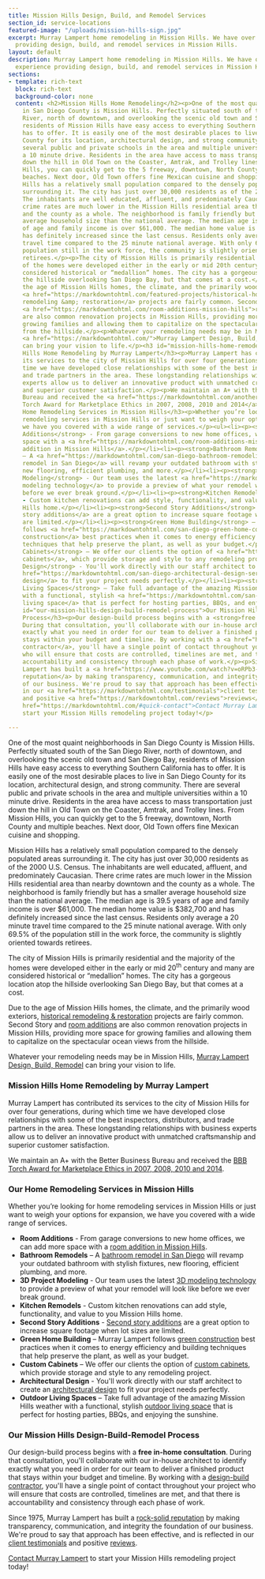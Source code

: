 ```yaml
---
title: Mission Hills Design, Build, and Remodel Services
section_id: service-locations
featured-image: "/uploads/mission-hills-sign.jpg"
excerpt: Murray Lampert home remodeling in Mission Hills. We have over 40 years experience
  providing design, build, and remodel services in Mission Hills.
layout: default
description: Murray Lampert home remodeling in Mission Hills. We have over 40 years
  experience providing design, build, and remodel services in Mission Hills.
sections:
- template: rich-text
  block: rich-text
  background-color: none
  content: <h2>Mission Hills Home Remodeling</h2><p>One of the most quaint neighborhoods
    in San Diego County is Mission Hills. Perfectly situated south of the San Diego
    River, north of downtown, and overlooking the scenic old town and San Diego Bay,
    residents of Mission Hills have easy access to everything Southern California
    has to offer. It is easily one of the most desirable places to live in San Diego
    County for its location, architectural design, and strong community. There are
    several public and private schools in the area and multiple universities within
    a 10 minute drive. Residents in the area have access to mass transportation just
    down the hill in Old Town on the Coaster, Amtrak, and Trolley lines. From Mission
    Hills, you can quickly get to the 5 freeway, downtown, North County and multiple
    beaches. Next door, Old Town offers fine Mexican cuisine and shopping.</p><p>Mission
    Hills has a relatively small population compared to the densely populated areas
    surrounding it. The city has just over 30,000 residents as of the 2000 U.S. Census.
    The inhabitants are well educated, affluent, and predominately Caucasian. There
    crime rates are much lower in the Mission Hills residential area than nearby downtown
    and the county as a whole. The neighborhood is family friendly but has a smaller
    average household size than the national average. The median age is 39.5 years
    of age and family income is over $61,000. The median home value is $382,700 and
    has definitely increased since the last census. Residents only average a 20 minute
    travel time compared to the 25 minute national average. With only 69.5% of the
    population still in the work force, the community is slightly oriented towards
    retirees.</p><p>The city of Mission Hills is primarily residential and the majority
    of the homes were developed either in the early or mid 20th century and many are
    considered historical or “medallion” homes. The city has a gorgeous location atop
    the hillside overlooking San Diego Bay, but that comes at a cost.</p><p>Due to
    the age of Mission Hills homes, the climate, and the primarily wood exteriors,
    <a href="https://markdowntohtml.com/featured-projects/historical-home-remodel-mission-hills/">historical
    remodeling &amp; restoration</a> projects are fairly common. Second Story and
    <a href="https://markdowntohtml.com/room-additions-mission-hills">room additions</a>
    are also common renovation projects in Mission Hills, providing more space for
    growing families and allowing them to capitalize on the spectacular ocean views
    from the hillside.</p><p>Whatever your remodeling needs may be in Mission Hills,
    <a href="https://markdowntohtml.com/">Murray Lampert Design, Build, Remodel</a>
    can bring your vision to life.</p><h3 id="mission-hills-home-remodeling-by-murray-lampert">Mission
    Hills Home Remodeling by Murray Lampert</h3><p>Murray Lampert has contributed
    its services to the city of Mission Hills for over four generations, during which
    time we have developed close relationships with some of the best inspectors, distributors,
    and trade partners in the area. These longstanding relationships with business
    experts allow us to deliver an innovative product with unmatched craftsmanship
    and superior customer satisfaction.</p><p>We maintain an A+ with the Better Business
    Bureau and received the <a href="https://markdowntohtml.com/another-better-business-bureau-torch-award">BBB
    Torch Award for Marketplace Ethics in 2007, 2008, 2010 and 2014</a>.</p><h3 id="our-home-remodeling-services-in-mission-hills">Our
    Home Remodeling Services in Mission Hills</h3><p>Whether you’re looking for home
    remodeling services in Mission Hills or just want to weigh your options for expansion,
    we have you covered with a wide range of services.</p><ul><li><p><strong>Room
    Additions</strong> - From garage conversions to new home offices, we can add more
    space with a <a href="https://markdowntohtml.com/room-additions-mission-hills">room
    addition in Mission Hills</a>.</p></li><li><p><strong>Bathroom Remodels</strong>
    – A <a href="https://markdowntohtml.com/san-diego-bathroom-remodeling-services">bathroom
    remodel in San Diego</a> will revamp your outdated bathroom with stylish fixtures,
    new flooring, efficient plumbing, and more.</p></li><li><p><strong>3D Project
    Modeling</strong> - Our team uses the latest <a href="https://markdowntohtml.com/3d-architectural-rendering-services">3D
    modeling technology</a> to provide a preview of what your remodel will look like
    before we ever break ground.</p></li><li><p><strong>Kitchen Remodels</strong>
    - Custom kitchen renovations can add style, functionality, and value to you Mission
    Hills home.</p></li><li><p><strong>Second Story Additions</strong> - <a href="https://markdowntohtml.com/san-diego-second-story-addition">Second
    story additions</a> are a great option to increase square footage when lot sizes
    are limited.</p></li><li><p><strong>Green Home Building</strong> – Murray Lampert
    follows <a href="https://markdowntohtml.com/san-diego-green-home-construction">green
    construction</a> best practices when it comes to energy efficiency and building
    techniques that help preserve the plant, as well as your budget.</p></li><li><p><strong>Custom
    Cabinets</strong> – We offer our clients the option of <a href="https://markdowntohtml.com/san-diego-custom-cabinet-construction-services">custom
    cabinets</a>, which provide storage and style to any remodeling project.</p></li><li><p><strong>Architectural
    Design</strong> - You'll work directly with our staff architect to create an <a
    href="https://markdowntohtml.com/san-diego-architectural-design-services">architectural
    design</a> to fit your project needs perfectly.</p></li><li><p><strong>Outdoor
    Living Spaces</strong> – Take full advantage of the amazing Mission Hills weather
    with a functional, stylish <a href="https://markdowntohtml.com/san-diego-outdoor-living-space-design/">outdoor
    living space</a> that is perfect for hosting parties, BBQs, and enjoying the sunshine.</p></li></ul><h3
    id="our-mission-hills-design-build-remodel-process">Our Mission Hills Design-Build-Remodel
    Process</h3><p>Our design-build process begins with a <strong>free in-home consultation</strong>.
    During that consultation, you'll collaborate with our in-house architect to identify
    exactly what you need in order for our team to deliver a finished product that
    stays within your budget and timeline. By working with a <a href="https://markdowntohtml.com/san-diego-design-build-contractors">design-build
    contractor</a>, you'll have a single point of contact throughout your project
    who will ensure that costs are controlled, timelines are met, and that there is
    accountability and consistency through each phase of work.</p><p>Since 1975, Murray
    Lampert has built a <a href="https://www.youtube.com/watch?v=oRPb3--nimI">rock-solid
    reputation</a> by making transparency, communication, and integrity the foundation
    of our business. We're proud to say that approach has been effective, and is reflected
    in our <a href="https://markdowntohtml.com/testimonials">client testimonials</a>
    and positive <a href="https://markdowntohtml.com/reviews">reviews</a>.</p><p><a
    href="https://markdowntohtml.com/#quick-contact">Contact Murray Lampert</a> to
    start your Mission Hills remodeling project today!</p>

---
```

One of the most quaint neighborhoods in San Diego County is Mission Hills. Perfectly situated south of the San Diego River, north of downtown, and overlooking the scenic old town and San Diego Bay, residents of Mission Hills have easy access to everything Southern California has to offer. It is easily one of the most desirable places to live in San Diego County for its location, architectural design, and strong community. There are several public and private schools in the area and multiple universities within a 10 minute drive. Residents in the area have access to mass transportation just down the hill in Old Town on the Coaster, Amtrak, and Trolley lines. From Mission Hills, you can quickly get to the 5 freeway, downtown, North County and multiple beaches. Next door, Old Town offers fine Mexican cuisine and shopping.

Mission Hills has a relatively small population compared to the densely populated areas surrounding it. The city has just over 30,000 residents as of the 2000 U.S. Census. The inhabitants are well educated, affluent, and predominately Caucasian. There crime rates are much lower in the Mission Hills residential area than nearby downtown and the county as a whole. The neighborhood is family friendly but has a smaller average household size than the national average. The median age is 39.5 years of age and family income is over $61,000. The median home value is $382,700 and has definitely increased since the last census. Residents only average a 20 minute travel time compared to the 25 minute national average. With only 69.5% of the population still in the work force, the community is slightly oriented towards retirees.

The city of Mission Hills is primarily residential and the majority of the homes were developed either in the early or mid 20<sup>th</sup> century and many are considered historical or “medallion” homes. The city has a gorgeous location atop the hillside overlooking San Diego Bay, but that comes at a cost.

Due to the age of Mission Hills homes, the climate, and the primarily wood exteriors, [historical remodeling & restoration](/featured-projects/historical-home-remodel-mission-hills/) projects are fairly common. Second Story and [room additions](/room-additions-mission-hills) are also common renovation projects in Mission Hills, providing more space for growing families and allowing them to capitalize on the spectacular ocean views from the hillside.

Whatever your remodeling needs may be in Mission Hills, [Murray Lampert Design, Build, Remodel](/) can bring your vision to life.

### Mission Hills Home Remodeling by Murray Lampert

Murray Lampert has contributed its services to the city of Mission Hills for over four generations, during which time we have developed close relationships with some of the best inspectors, distributors, and trade partners in the area. These longstanding relationships with business experts allow us to deliver an innovative product with unmatched craftsmanship and superior customer satisfaction.

We maintain an A+ with the Better Business Bureau and received the [BBB Torch Award for Marketplace Ethics in 2007, 2008, 2010 and 2014](/another-better-business-bureau-torch-award).

### Our Home Remodeling Services in Mission Hills

Whether you’re looking for home remodeling services in Mission Hills or just want to weigh your options for expansion, we have you covered with a wide range of services.

- **Room Additions** - From garage conversions to new home offices, we can add more space with a [room addition in Mission Hills](/room-additions-mission-hills).
- **Bathroom Remodels** – A [bathroom remodel in San Diego](/san-diego-bathroom-remodeling-services) will revamp your outdated bathroom with stylish fixtures, new flooring, efficient plumbing, and more.
- **3D Project Modeling** - Our team uses the latest [3D modeling technology](/3d-architectural-rendering-services) to provide a preview of what your remodel will look like before we ever break ground.
- **Kitchen Remodels** - Custom kitchen renovations can add style, functionality, and value to you Mission Hills home.
- **Second Story Additions** - [Second story additions](/san-diego-second-story-addition) are a great option to increase square footage when lot sizes are limited.
- **Green Home Building** – Murray Lampert follows [green construction](/san-diego-green-home-construction) best practices when it comes to energy efficiency and building techniques that help preserve the plant, as well as your budget.
- **Custom Cabinets** – We offer our clients the option of [custom cabinets](/san-diego-custom-cabinet-construction-services), which provide storage and style to any remodeling project.
- **Architectural Design** - You'll work directly with our staff architect to create an [architectural design](/san-diego-architectural-design-services) to fit your project needs perfectly.
- **Outdoor Living Spaces** – Take full advantage of the amazing Mission Hills weather with a functional, stylish [outdoor living space](/san-diego-outdoor-living-space-design/) that is perfect for hosting parties, BBQs, and enjoying the sunshine.

### Our Mission Hills Design-Build-Remodel Process

Our design-build process begins with a **free in-home consultation**. During that consultation, you'll collaborate with our in-house architect to identify exactly what you need in order for our team to deliver a finished product that stays within your budget and timeline. By working with a [design-build contractor](/san-diego-design-build-contractors), you'll have a single point of contact throughout your project who will ensure that costs are controlled, timelines are met, and that there is accountability and consistency through each phase of work.

Since 1975, Murray Lampert has built a [rock-solid reputation](https://www.youtube.com/watch?v=oRPb3--nimI) by making transparency, communication, and integrity the foundation of our business. We're proud to say that approach has been effective, and is reflected in our [client testimonials](/testimonials) and positive [reviews](/reviews).

[Contact Murray Lampert](#quick-contact) to start your Mission Hills remodeling project today!